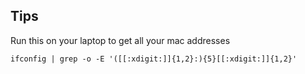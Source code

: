 ## Tips
Run this on your laptop to get all your mac addresses

    ifconfig | grep -o -E '([[:xdigit:]]{1,2}:){5}[[:xdigit:]]{1,2}'